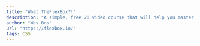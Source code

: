 ```yaml
---
title: "What TheFlexBox?!"
description: "A simple, free 20 video course that will help you master CSS Flexbox!"
author: "Wes Bos"
url: "https://flexbox.io/"
tags: CSS
---
```

